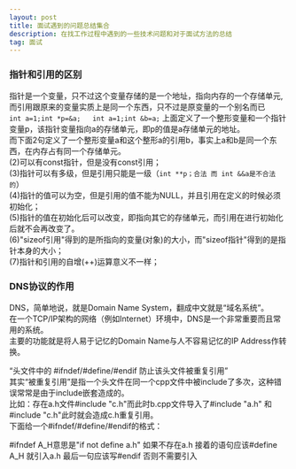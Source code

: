 ```yaml
---
layout: post
title: 面试遇到的问题总结集合
description: 在找工作过程中遇到的一些技术问题和对于面试方法的总结
tag: 面试
---
```

### 指针和引用的区别
指针是一个变量，只不过这个变量存储的是一个地址，指向内存的一个存储单元,而引用跟原来的变量实质上是同一个东西，只不过是原变量的一个别名而已  
`int a=1;int *p=&a;  
int a=1;int &b=a;`
上面定义了一个整形变量和一个指针变量p，该指针变量指向a的存储单元，即p的值是a存储单元的地址。  
而下面2句定义了一个整形变量a和这个整形a的引用b，事实上a和b是同一个东西，在内存占有同一个存储单元。  
(2)可以有const指针，但是没有const引用；  
(3)指针可以有多级，但是引用只能是一级（`int **p；合法 而 int &&a是不合法的`）  
(4)指针的值可以为空，但是引用的值不能为NULL，并且引用在定义的时候必须初始化；  
(5)指针的值在初始化后可以改变，即指向其它的存储单元，而引用在进行初始化后就不会再改变了。  
(6)"sizeof引用"得到的是所指向的变量(对象)的大小，而"sizeof指针"得到的是指针本身的大小；  
(7)指针和引用的自增(++)运算意义不一样；

### DNS协议的作用
DNS，简单地说，就是Domain Name System，翻成中文就是“域名系统”。  
在一个TCP/IP架构的网络（例如Internet）环境中，DNS是一个非常重要而且常用的系统。  
主要的功能就是将人易于记忆的Domain Name与人不容易记忆的IP Address作转换。  

“头文件中的 #ifndef/#define/#endif 防止该头文件被重复引用”  
其实“被重复引用”是指一个头文件在同一个cpp文件中被include了多次，这种错误常常是由于include嵌套造成的。  
比如：存在a.h文件#include "c.h"而此时b.cpp文件导入了#include "a.h" 和#include "c.h"此时就会造成c.h重复引用。  
下面给一个#ifndef/#define/#endif的格式：  

 #ifndef A_H意思是"if not define a.h"  如果不存在a.h
 接着的语句应该#define A_H  就引入a.h
 最后一句应该写#endif   否则不需要引入
